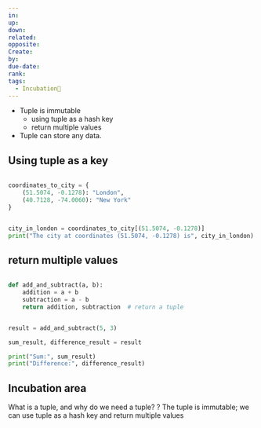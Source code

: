 ```yaml
---
in: 
up: 
down: 
related: 
opposite: 
Create: 
by: 
due-date: 
rank: 
tags:
  - Incubation🌱
---
```

- Tuple is immutable
	- using tuple as a hash key
	- return multiple values
- Tuple can store any data.


## Using tuple as a key

```python

coordinates_to_city = {
    (51.5074, -0.1278): "London",
    (40.7128, -74.0060): "New York"
}


city_in_london = coordinates_to_city[(51.5074, -0.1278)]
print("The city at coordinates (51.5074, -0.1278) is", city_in_london)  
```

## return multiple values

```python

def add_and_subtract(a, b):
    addition = a + b
    subtraction = a - b
    return addition, subtraction  # return a tuple


result = add_and_subtract(5, 3)

sum_result, difference_result = result

print("Sum:", sum_result)  
print("Difference:", difference_result)  

```

## Incubation area

What is a tuple, and why do we need a tuple?
?
The tuple is immutable; we can use tuple as a hash key and return multiple values

